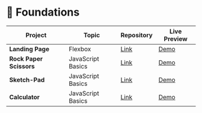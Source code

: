 # 🎈 Foundations

| Project | Topic|Repository| Live Preview|                      
|--|-----|-----|------|
|**Landing Page**| Flexbox |[Link](https://github.com/rrabbi8/personal-projects/tree/main/landing-page)     |   [Demo](https://rrabbi8.github.io/personal-projects/landing-page/index.html) 
|**Rock Paper Scissors**|JavaScript Basics| [Link](https://github.com/rrabbi8/personal-projects/tree/main/rock-paper-scissors)     |   [Demo](https://rrabbi8.github.io/personal-projects/rock-paper-scissors/index.html)
|**Sketch-Pad**|JavaScript Basics| [Link](https://github.com/rrabbi8/personal-projects/tree/main/sketch-pad)     |   [Demo](https://rrabbi8.github.io/personal-projects/sketch-pad/index.html) 
|**Calculator** | JavaScript Basics|[Link](https://github.com/rrabbi8/personal-projects/tree/main/calculator)   |   [Demo](https://rrabbi8.github.io/personal-projects/calculator/index.html)
